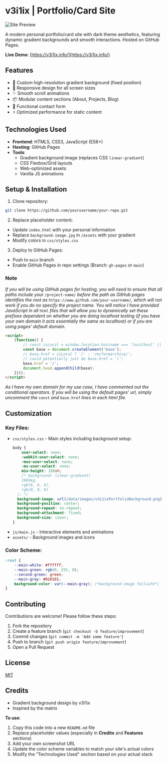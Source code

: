 # v3i1ix | Portfolio/Card Site

![Site Preview](https://example.com/screenshot.jpg) <!-- Add your own screenshot URL -->

A modern personal portfolio/card site with dark theme aesthetics, featuring dynamic gradient backgrounds and smooth interactions. Hosted on GitHub Pages.

**Live Demo**: [https://v3i1ix.info/](https://v3i1ix.info/)

## Features

- 🎨 Custom high-resolution gradient background (fixed position)
- 📱 Responsive design for all screen sizes
- ✨ Smooth scroll animations
- 📦 Modular content sections (About, Projects, Blog)
- 📧 Functional contact form
- ⚡ Optimized performance for static content

## Technologies Used

- **Frontend**: HTML5, CSS3, JavaScript (ES6+)
- **Hosting**: GitHub Pages
- **Tools**: 
  - Gradient background image (replaces CSS `linear-gradient`)
  - CSS Flexbox/Grid layouts
  - Web-optimized assets
  - Vanilla JS animations

## Setup & Installation

1. Clone repository:
```bash
git clone https://github.com/yourusername/your-repo.git
```

2. Replace placeholder content:
- Update `index.html` with your personal information
- Replace `background-image.jpg` in `/assets` with your gradient
- Modify colors in `css/styles.css`

3. Deploy to GitHub Pages:
- Push to `main` branch
- Enable GitHub Pages in repo settings (Branch: `gh-pages` or `main`)

### Note
*If you will be using GitHub pages for hosting, you will need to ensure that all paths include your* `/project-name/`
*before the path as GitHub pages identifies the root as* `https://www.github.com/your-username/`,
*which will not work if you do no specify the project name.*
*You will notice I have provided JavaScript in all* `html` *files that will allow you to dynamically set these prefixes*
*dependent on whether you are doing localhost testing (if you have your own domain it acts essentially the same as localhost)*
*or if you are using pages' default domain.*
```html
<script>
    (function() {
        // const isLocal = window.location.hostname === 'localhost' || window.location.hostname === '127.0.0.1';
        const base = document.createElement('base');
        // base.href = isLocal ? '/' : '/mcfarmarchive/';
        // could potentially just do base.href = ‘/’;
        base.href = '/';
        document.head.appendChild(base);
    })();
</script>
```
*As I have my own domain for my use case, I have commented out the conditional operators.*
*If you will be using the default pages' url, simply uncomment the* `const` *and* `base.href` *lines in each html file.*

## Customization

### Key Files:
- `css/styles.css` - Main styles including background setup:
  ```css
  body {
      user-select: none;
      -webkit-user-select: none;
      -moz-user-select: none;
      -ms-user-select: none;
      min-height: 100vh;
      /* background: linear-gradient(
      160deg,
      rgb(6, 6, 6),
      rgb(0, 0, 0)
    ); */
    background-image: url(/data/images/v3i1ixPortfolioBackground.png);
    background-position: center;
    background-repeat: no-repeat;
    background-attachment: fixed;
    background-size: cover;
  }
  ```
- `js/main.js` - Interactive elements and animations
- `assets/` - Background images and icons

### Color Scheme:
```css
:root {
    --main-white: #ffffff;
    --main-green: rgb(0, 255, 0);
    --second-green: green;
    --main-gray: #010101;
    background-color: var(--main-gray); /*background-image failsafe*/
}
```

## Contributing

Contributions are welcome! Please follow these steps:
1. Fork the repository
2. Create a feature branch (`git checkout -b feature/improvement`)
3. Commit changes (`git commit -m 'Add some feature'`)
4. Push to branch (`git push origin feature/improvement`)
5. Open a Pull Request

## License

[MIT](https://choosealicense.com/licenses/mit/)

## Credits

- Gradient background design by v3i1ix
- Inspired by the matrix

**To use**:
1. Copy this code into a new `README.md` file
2. Replace placeholder values (especially in **Credits** and **Features** sections)
3. Add your own screenshot URL
4. Update the color scheme variables to match your site's actual colors
5. Modify the "Technologies Used" section based on your actual stack
